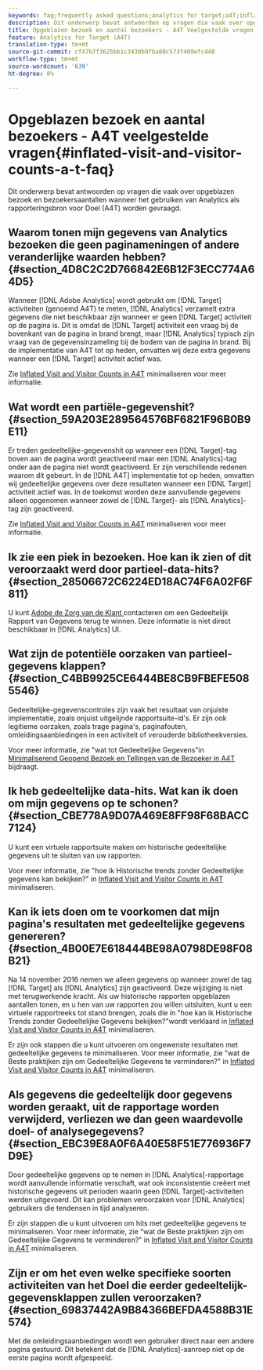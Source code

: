 ```yaml
---
keywords: faq;frequently asked questions;analytics for target;a4T;inflated;visit;visitor;partial hit;orphaned;orphan;partial-hit
description: Dit onderwerp bevat antwoorden op vragen die vaak over opgeblazen bezoek en bezoekersaantallen wanneer het gebruiken van Analytics als rapporteringsbron voor Doel (A4T) worden gevraagd.
title: Opgeblazen bezoek en aantal bezoekers - A4T Veelgestelde vragen
feature: Analytics for Target (A4T)
translation-type: tm+mt
source-git-commit: cf47b7f3625bb1c3430b9fba00c573f489efc448
workflow-type: tm+mt
source-wordcount: '639'
ht-degree: 0%

---
```



# Opgeblazen bezoek en aantal bezoekers - A4T veelgestelde vragen{#inflated-visit-and-visitor-counts-a-t-faq}

Dit onderwerp bevat antwoorden op vragen die vaak over opgeblazen bezoek en bezoekersaantallen wanneer het gebruiken van Analytics als rapporteringsbron voor Doel (A4T) worden gevraagd.

## Waarom tonen mijn gegevens van Analytics bezoeken die geen paginameningen of andere veranderlijke waarden hebben? {#section_4D8C2C2D766842E6B12F3ECC774A64D5}

Wanneer [!DNL Adobe Analytics] wordt gebruikt om [!DNL Target] activiteiten (genoemd A4T) te meten, [!DNL Analytics] verzamelt extra gegevens die niet beschikbaar zijn wanneer er geen [!DNL Target] activiteit op de pagina is. Dit is omdat de [!DNL Target] activiteit een vraag bij de bovenkant van de pagina in brand brengt, maar [!DNL Analytics] typisch zijn vraag van de gegevensinzameling bij de bodem van de pagina in brand. Bij de implementatie van A4T tot op heden, omvatten wij deze extra gegevens wanneer een [!DNL Target] activiteit actief was.

Zie [Inflated Visit and Visitor Counts in A4T](/help/c-integrating-target-with-mac/a4t/c-a4t-troubleshooting/minimizing-inflated-visit-and-visitor-counts-a4t.md#concept_A515C2DE126E44B6AD97754C2C6D5235) minimaliseren voor meer informatie.

## Wat wordt een partiële-gegevenshit? {#section_59A203E289564576BF6821F96B0B9E11}

Er treden gedeeltelijke-gegevenshit op wanneer een [!DNL Target]-tag boven aan de pagina wordt geactiveerd maar een [!DNL Analytics]-tag onder aan de pagina niet wordt geactiveerd. Er zijn verschillende redenen waarom dit gebeurt. In de [!DNL A4T] implementatie tot op heden, omvatten wij gedeeltelijke gegevens over deze resultaten wanneer een [!DNL Target] activiteit actief was. In de toekomst worden deze aanvullende gegevens alleen opgenomen wanneer zowel de [!DNL Target]- als [!DNL Analytics]-tag zijn geactiveerd.

Zie [Inflated Visit and Visitor Counts in A4T](/help/c-integrating-target-with-mac/a4t/c-a4t-troubleshooting/minimizing-inflated-visit-and-visitor-counts-a4t.md#concept_A515C2DE126E44B6AD97754C2C6D5235) minimaliseren voor meer informatie.

## Ik zie een piek in bezoeken. Hoe kan ik zien of dit veroorzaakt werd door partieel-data-hits? {#section_28506672C6224ED18AC74F6A02F6F811}

U kunt [Adobe de Zorg van de Klant ](/help/cmp-resources-and-contact-information.md#reference_ACA3391A00EF467B87930A450050077C) contacteren om een Gedeeltelijk Rapport van Gegevens terug te winnen. Deze informatie is niet direct beschikbaar in [!DNL Analytics] UI.

## Wat zijn de potentiële oorzaken van partieel-gegevens klappen? {#section_C4BB9925CE6444BE8CB9FBEFE5085546}

Gedeeltelijke-gegevenscontroles zijn vaak het resultaat van onjuiste implementatie, zoals onjuist uitgelijnde rapportsuite-id&#39;s. Er zijn ook legitieme oorzaken, zoals trage pagina&#39;s, paginafouten, omleidingsaanbiedingen in een activiteit of verouderde bibliotheekversies.

Voor meer informatie, zie &quot;wat tot Gedeeltelijke Gegevens&quot;in [Minimaliserend Geopend Bezoek en Tellingen van de Bezoeker in A4T](/help/c-integrating-target-with-mac/a4t/c-a4t-troubleshooting/minimizing-inflated-visit-and-visitor-counts-a4t.md#concept_A515C2DE126E44B6AD97754C2C6D5235) bijdraagt.

## Ik heb gedeeltelijke data-hits. Wat kan ik doen om mijn gegevens op te schonen? {#section_CBE778A9D07A469E8FF98F68BACC7124}

U kunt een virtuele rapportsuite maken om historische gedeeltelijke gegevens uit te sluiten van uw rapporten.

Voor meer informatie, zie &quot;hoe ik Historische trends zonder Gedeeltelijke gegevens kan bekijken?&quot; in [Inflated Visit and Visitor Counts in A4T](/help/c-integrating-target-with-mac/a4t/c-a4t-troubleshooting/minimizing-inflated-visit-and-visitor-counts-a4t.md#concept_A515C2DE126E44B6AD97754C2C6D5235) minimaliseren.

## Kan ik iets doen om te voorkomen dat mijn pagina&#39;s resultaten met gedeeltelijke gegevens genereren? {#section_4B00E7E618444BE98A0798DE98F08B21}

Na 14 november 2016 nemen we alleen gegevens op wanneer zowel de tag [!DNL Target] als [!DNL Analytics] zijn geactiveerd. Deze wijziging is niet met terugwerkende kracht. Als uw historische rapporten opgeblazen aantallen tonen, en u hen van uw rapporten zou willen uitsluiten, kunt u een virtuele rapportreeks tot stand brengen, zoals die in &quot;hoe kan ik Historische Trends zonder Gedeeltelijke Gegevens bekijken?&quot;wordt verklaard in [Inflated Visit and Visitor Counts in A4T](/help/c-integrating-target-with-mac/a4t/c-a4t-troubleshooting/minimizing-inflated-visit-and-visitor-counts-a4t.md#concept_A515C2DE126E44B6AD97754C2C6D5235) minimaliseren.

Er zijn ook stappen die u kunt uitvoeren om ongewenste resultaten met gedeeltelijke gegevens te minimaliseren. Voor meer informatie, zie &quot;wat de Beste praktijken zijn om Gedeeltelijke Gegevens te verminderen?&quot; in [Inflated Visit and Visitor Counts in A4T](/help/c-integrating-target-with-mac/a4t/c-a4t-troubleshooting/minimizing-inflated-visit-and-visitor-counts-a4t.md#concept_A515C2DE126E44B6AD97754C2C6D5235) minimaliseren.

## Als gegevens die gedeeltelijk door gegevens worden geraakt, uit de rapportage worden verwijderd, verliezen we dan geen waardevolle doel- of analysegegevens? {#section_EBC39E8A0F6A40E58F51E776936F7D9E}

Door gedeeltelijke gegevens op te nemen in [!DNL Analytics]-rapportage wordt aanvullende informatie verschaft, wat ook inconsistentie creëert met historische gegevens uit perioden waarin geen [!DNL Target]-activiteiten werden uitgevoerd. Dit kan problemen veroorzaken voor [!DNL Analytics] gebruikers die tendensen in tijd analyseren.

Er zijn stappen die u kunt uitvoeren om hits met gedeeltelijke gegevens te minimaliseren. Voor meer informatie, zie &quot;wat de Beste praktijken zijn om Gedeeltelijke Gegevens te verminderen?&quot; in [Inflated Visit and Visitor Counts in A4T](/help/c-integrating-target-with-mac/a4t/c-a4t-troubleshooting/minimizing-inflated-visit-and-visitor-counts-a4t.md#concept_A515C2DE126E44B6AD97754C2C6D5235) minimaliseren.

## Zijn er om het even welke specifieke soorten activiteiten van het Doel die eerder gedeeltelijk-gegevensklappen zullen veroorzaken? {#section_69837442A9B84366BEFDA4588B31E574}

Met de omleidingsaanbiedingen wordt een gebruiker direct naar een andere pagina gestuurd. Dit betekent dat de [!DNL Analytics]-aanroep niet op de eerste pagina wordt afgespeeld.
